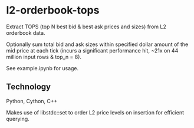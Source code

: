 # l2-orderbook-tops

Extract TOPS (top N best bid & best ask prices and sizes) from L2 orderbook data. 

Optionally sum total bid and ask sizes within specified dollar amount of the mid price at each tick (incurs a significant performance hit, ~21x on 44 million input rows & top_n = 8). 

See example.ipynb for usage.

## Technology

Python, Cython, C++

Makes use of libstdc::set to order L2 price levels on insertion for efficient querying.
